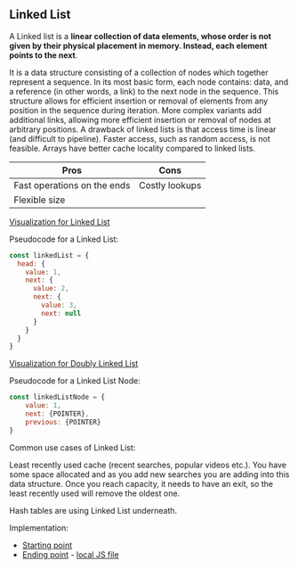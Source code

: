 ## Linked List

A Linked list is a **linear collection of data elements, whose order is not given by their physical placement in memory. Instead, each element points to the next**.

It is a data structure consisting of a collection of nodes which together represent a sequence. In its most basic form, each node contains: data, and a reference (in other words, a link) to the next node in the sequence. This structure allows for efficient insertion or removal of elements from any position in the sequence during iteration. More complex variants add additional links, allowing more efficient insertion or removal of nodes at arbitrary positions. A drawback of linked lists is that access time is linear (and difficult to pipeline). Faster access, such as random access, is not feasible. Arrays have better cache locality compared to linked lists.

| Pros                        | Cons           |
|-----------------------------|----------------|
| Fast operations on the ends | Costly lookups |
| Flexible size               |                |

[Visualization for Linked List](https://visualgo.net/en/list)

Pseudocode for a Linked List:
```js
const linkedList = {
  head: {
    value: 1,
    next: {
      value: 2,
      next: {
        value: 3,
        next: null
      }
    }
  }
}
```
[Visualization for Doubly Linked List](https://visualgo.net/en/list)

Pseudocode for a Linked List Node:
```js
const linkedListNode = {
    value: 1,
    next: {POINTER},
    previous: {POINTER}
}
```

Common use cases of Linked List:

Least recently used cache (recent searches, popular videos etc.). You have some space allocated and as you add new searches you are adding into this data structure. Once you reach capacity, it needs to have an exit, so the least recently used will remove the oldest one.

Hash tables are using Linked List underneath.

Implementation:
- [Starting point](https://repl.it/@stmoreau/linked-list-prompt)
- [Ending point](https://repl.it/@stmoreau/linked-list-prompt-ending) - [local JS file](implementation/linked-list.js)